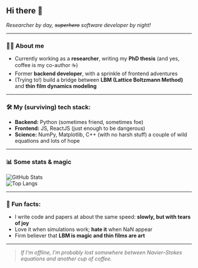 ## Hi there 👋

<!---![Funny Cat Scientist](https://media.giphy.com/media/v1.Y2lkPTc5MGI3NjExNDV0ZzJ5bHZ1b2U5bnJmM2s0eGRwdWx1dWRyYzdoeXZwdXgxaDdoNiZlcD12MV9naWZzX3NlYXJjaCZjdD1n/VbnUQpnihPSIgIXuZv/giphy.gif)-->

*Researcher by day, ~~superhero~~ software developer by night!*  

---

### 👨‍🔬 About me
- Currently working as a **researcher**, writing my **PhD thesis** (and yes, coffee is my co-author ☕)  
- Former **backend developer**, with a sprinkle of frontend adventures  
- (Trying to!) build a bridge between **LBM (Lattice Boltzmann Method)** and **thin film dynamics modeling**  

---

### 🛠 My (surviving) tech stack:
- **Backend:** Python (sometimes friend, sometimes foe)  
- **Frontend:** JS, ReactJS (just enough to be dangerous)  
- **Science:** NumPy, Matplotlib, C++ (with no harsh stuff) a couple of wild equations and lots of hope  

---

### 📊 Some stats & magic
![GitHub Stats](https://github-readme-stats.vercel.app/api?username=ivanwolodin1&show_icons=true&theme=tokyonight)  
![Top Langs](https://github-readme-stats.vercel.app/api/top-langs/?username=ivanwolodin1&layout=compact&theme=tokyonight)  

---

### 🎢 Fun facts:
- I write code and papers at about the same speed: **slowly, but with tears of joy**  
- Love it when simulations work; **hate it** when NaN appear  
- Firm believer that **LBM is magic and thin films are art**  

---

> *If I’m offline, I’m probably lost somewhere between Navier–Stokes equations and another cup of coffee.*
